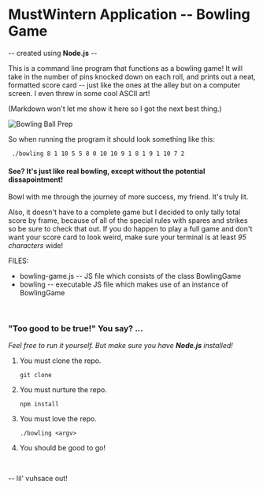 # MustWintern Application -- Bowling Game

-- created using **Node.js** --

This is a command line program that functions as a bowling game! 
It will take in the number of pins knocked down on each roll, and prints out a 
neat, formatted score card -- just like the ones at the alley but on a computer 
screen. I even threw in some cool ASCII art! 

(Markdown won't let me show it here so I got the next best thing.)

![Bowling Ball Prep](https://media.giphy.com/media/l46CxnIvqj8BiLZLy/giphy.gif)

So when running the program it should look something like this:

	 ./bowling 8 1 10 5 5 8 0 10 10 9 1 8 1 9 1 10 7 2

#### See? It's just like real bowling, except without the potential dissapointment!
Bowl with me through the journey of more success, my friend. It's truly lit.

Also, it doesn't have to a complete game but I decided to only tally total score by frame,
because of all of the special rules with spares and strikes so be sure to check that 
out. If you do happen to play a full game and don't want your score card to look 
weird, make sure your terminal is at least _95 characters_ wide!

FILES:
- bowling-game.js -- JS file which consists of the class BowlingGame
- bowling -- executable JS file which makes use of an instance of BowlingGame

&nbsp;

### "Too good to be true!" You say? ...
_Feel free to run it yourself. But make sure you have **Node.js** installed!_ 

1. You must clone the repo.
    
    ``` git clone ```
2. You must nurture the repo.
    
    ``` npm install ```
3. You must love the repo.

    ``` ./bowling <argv> ```
4. You should be good to go!

&nbsp;

-- lil' vuhsace out!